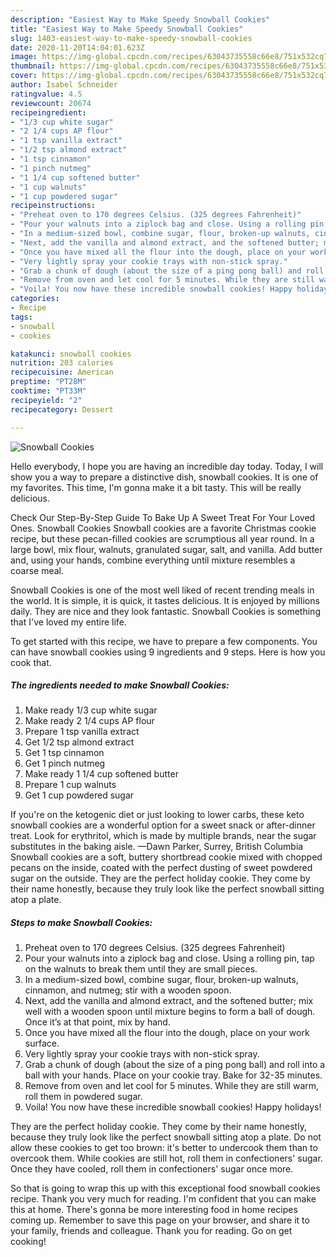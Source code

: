 ```yaml
---
description: "Easiest Way to Make Speedy Snowball Cookies"
title: "Easiest Way to Make Speedy Snowball Cookies"
slug: 1403-easiest-way-to-make-speedy-snowball-cookies
date: 2020-11-20T14:04:01.623Z
image: https://img-global.cpcdn.com/recipes/63043735558c66e8/751x532cq70/snowball-cookies-recipe-main-photo.jpg
thumbnail: https://img-global.cpcdn.com/recipes/63043735558c66e8/751x532cq70/snowball-cookies-recipe-main-photo.jpg
cover: https://img-global.cpcdn.com/recipes/63043735558c66e8/751x532cq70/snowball-cookies-recipe-main-photo.jpg
author: Isabel Schneider
ratingvalue: 4.5
reviewcount: 20674
recipeingredient:
- "1/3 cup white sugar"
- "2 1/4 cups AP flour"
- "1 tsp vanilla extract"
- "1/2 tsp almond extract"
- "1 tsp cinnamon"
- "1 pinch nutmeg"
- "1 1/4 cup softened butter"
- "1 cup walnuts"
- "1 cup powdered sugar"
recipeinstructions:
- "Preheat oven to 170 degrees Celsius. (325 degrees Fahrenheit)"
- "Pour your walnuts into a ziplock bag and close. Using a rolling pin, tap on the walnuts to break them until they are small pieces."
- "In a medium-sized bowl, combine sugar, flour, broken-up walnuts, cinnamon, and nutmeg; stir with a wooden spoon."
- "Next, add the vanilla and almond extract, and the softened butter; mix well with a wooden spoon until mixture begins to form a ball of dough. Once it’s at that point, mix by hand."
- "Once you have mixed all the flour into the dough, place on your work surface."
- "Very lightly spray your cookie trays with non-stick spray."
- "Grab a chunk of dough (about the size of a ping pong ball) and roll into a ball with your hands. Place on your cookie tray. Bake for 32-35 minutes."
- "Remove from oven and let cool for 5 minutes. While they are still warm, roll them in powdered sugar."
- "Voila! You now have these incredible snowball cookies! Happy holidays!"
categories:
- Recipe
tags:
- snowball
- cookies

katakunci: snowball cookies 
nutrition: 203 calories
recipecuisine: American
preptime: "PT28M"
cooktime: "PT33M"
recipeyield: "2"
recipecategory: Dessert

---
```



![Snowball Cookies](https://img-global.cpcdn.com/recipes/63043735558c66e8/751x532cq70/snowball-cookies-recipe-main-photo.jpg)

Hello everybody, I hope you are having an incredible day today. Today, I will show you a way to prepare a distinctive dish, snowball cookies. It is one of my favorites. This time, I'm gonna make it a bit tasty. This will be really delicious.

Check Our Step-By-Step Guide To Bake Up A Sweet Treat For Your Loved Ones. Snowball Cookies Snowball cookies are a favorite Christmas cookie recipe, but these pecan-filled cookies are scrumptious all year round. In a large bowl, mix flour, walnuts, granulated sugar, salt, and vanilla. Add butter and, using your hands, combine everything until mixture resembles a coarse meal.

Snowball Cookies is one of the most well liked of recent trending meals in the world. It is simple, it is quick, it tastes delicious. It is enjoyed by millions daily. They are nice and they look fantastic. Snowball Cookies is something that I've loved my entire life.


To get started with this recipe, we have to prepare a few components. You can have snowball cookies using 9 ingredients and 9 steps. Here is how you cook that.

<!--inarticleads1-->

##### The ingredients needed to make Snowball Cookies:

1. Make ready 1/3 cup white sugar
1. Make ready 2 1/4 cups AP flour
1. Prepare 1 tsp vanilla extract
1. Get 1/2 tsp almond extract
1. Get 1 tsp cinnamon
1. Get 1 pinch nutmeg
1. Make ready 1 1/4 cup softened butter
1. Prepare 1 cup walnuts
1. Get 1 cup powdered sugar


If you&#39;re on the ketogenic diet or just looking to lower carbs, these keto snowball cookies are a wonderful option for a sweet snack or after-dinner treat. Look for erythritol, which is made by multiple brands, near the sugar substitutes in the baking aisle. —Dawn Parker, Surrey, British Columbia Snowball cookies are a soft, buttery shortbread cookie mixed with chopped pecans on the inside, coated with the perfect dusting of sweet powdered sugar on the outside. They are the perfect holiday cookie. They come by their name honestly, because they truly look like the perfect snowball sitting atop a plate. 

<!--inarticleads2-->

##### Steps to make Snowball Cookies:

1. Preheat oven to 170 degrees Celsius. (325 degrees Fahrenheit)
1. Pour your walnuts into a ziplock bag and close. Using a rolling pin, tap on the walnuts to break them until they are small pieces.
1. In a medium-sized bowl, combine sugar, flour, broken-up walnuts, cinnamon, and nutmeg; stir with a wooden spoon.
1. Next, add the vanilla and almond extract, and the softened butter; mix well with a wooden spoon until mixture begins to form a ball of dough. Once it’s at that point, mix by hand.
1. Once you have mixed all the flour into the dough, place on your work surface.
1. Very lightly spray your cookie trays with non-stick spray.
1. Grab a chunk of dough (about the size of a ping pong ball) and roll into a ball with your hands. Place on your cookie tray. Bake for 32-35 minutes.
1. Remove from oven and let cool for 5 minutes. While they are still warm, roll them in powdered sugar.
1. Voila! You now have these incredible snowball cookies! Happy holidays!


They are the perfect holiday cookie. They come by their name honestly, because they truly look like the perfect snowball sitting atop a plate. Do not allow these cookies to get too brown: it&#39;s better to undercook them than to overcook them. While cookies are still hot, roll them in confectioners&#39; sugar. Once they have cooled, roll them in confectioners&#39; sugar once more. 

So that is going to wrap this up with this exceptional food snowball cookies recipe. Thank you very much for reading. I'm confident that you can make this at home. There's gonna be more interesting food in home recipes coming up. Remember to save this page on your browser, and share it to your family, friends and colleague. Thank you for reading. Go on get cooking!
